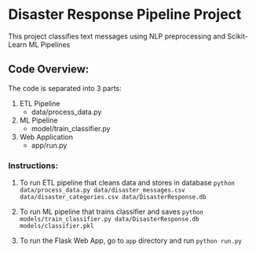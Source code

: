 # Disaster Response Pipeline Project

This project classifies text messages using NLP preprocessing and Scikit-Learn ML Pipelines

## Code Overview:

The code is separated into 3 parts:

1. ETL Pipeline
    - data/process_data.py
2. ML Pipeline
    - model/train_classifier.py
3. Web Application
    - app/run.py

### Instructions:

1. To run ETL pipeline that cleans data and stores in database
   `python data/process_data.py data/disaster_messages.csv data/disaster_categories.csv data/DisasterResponse.db`
2. To run ML pipeline that trains classifier and saves
   `python models/train_classifier.py data/DisasterResponse.db models/classifier.pkl`

3. To run the Flask Web App, go to `app` directory and run `python run.py`